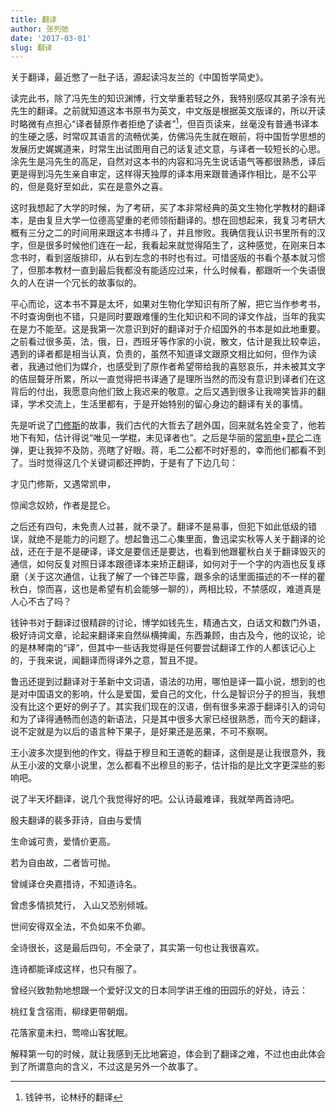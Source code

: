 ```yaml
---
title: 翻译
author: 张列弛
date: '2017-03-01'
slug: 翻译
---
```


关于翻译，最近憋了一肚子话，源起读冯友兰的《中国哲学简史》。

读完此书，除了冯先生的知识渊博，行文举重若轻之外，我特别感叹其弟子涂有光先生的翻译。之前就知道这本书原书为英文，中文版是根据英文版译的，所以开读时略微有点担心“译者替原作者拒绝了读者”[^1]，但百页读来，丝毫没有普通书译本的生硬之感，时常叹其语言的流畅优美，仿佛冯先生就在眼前，将中国哲学思想的发展历史娓娓道来，时常生出试图用自己的话复述文意，与译者一较短长的心思。涂先生是冯先生的高足，自然对这本书的内容和冯先生说话语气等都很熟悉，译后更是得到冯先生亲自审定，这样得天独厚的译本用来跟普通译作相比，是不公平的，但是竟好至如此，实在是意外之喜。

这时我想起了大学的时候，为了考研，买了本非常经典的英文生物化学教材的翻译本，是由复旦大学一位德高望重的老师领衔翻译的。想在回想起来，我复习考研大概有三分之二的时间用来跟这本书搏斗了，并且惨败。我确信我认识书里所有的汉字，但是很多时候他们连在一起，我看起来就觉得陌生了，这种感觉，在刚来日本念书时，看到竖版排印，从右到左念的书时也有过。可惜竖版的书看个基本就习惯了，但那本教材一直到最后我都没有能适应过来，什么时候看，都跟听一个失语很久的人在讲一个冗长的故事似的。

平心而论，这本书不算是太坏，如果对生物化学知识有所了解，把它当作参考书，不时查询倒也不错，只是同时要跟难懂的生化知识和不同的译文作战，当年的我实在是力不能至。这是我第一次意识到好的翻译对于介绍国外的书本是如此地重要。之前看过很多英，法，俄，日，西班牙等作家的小说，散文，估计是我比较幸运，遇到的译者都是相当认真，负责的，虽然不知道译文跟原文相比如何，但作为读者，我通过他们为媒介，也感受到了原作者希望带给我的喜怒哀乐，并未被其文字的佶屈聱牙所累，所以一直觉得把书译通了是理所当然的而没有意识到译者们在这背后的付出，我愿意向他们致上我迟来的敬意。之后又遇到很多让我啼笑皆非的翻译，学术交流上，生活里都有，于是开始特别的留心身边的翻译有关的事情。

先是听说了[门修斯](http://baike.baidu.com/link?url=h-qiETqPLqOz2GNH-o41iPiLuPNvb_fULS74PH-SUO6oYgQjBEtrxMz4QC1-r9pWb6d1bbUXfZ99b2PlQJlp08dnTlBAGO7_wZuWQZGnMZqp8TNm3lCvnng1sGQG_EI9)的故事，我们古代的大哲去了趟外国，回来就名姓全变了，他若地下有知，估计得说“唯见一学棍，未见译者也”。之后是华丽的[常凯申](http://baike.baidu.com/item/%E5%B8%B8%E5%87%AF%E7%94%B3)+[昆仑](www.chinanews.com/cul/2012/01-11/3598042.shtml)二连弹，更让我猝不及防，亮瞎了好眼。蒋，毛二公都不时好惹的，幸而他们都看不到了。当时觉得这几个关键词都还押韵，于是有了下边几句：

才见门修斯，又遇常凯申，

惊闻念奴娇，作者是昆仑。

之后还有四句，未免责人过甚，就不录了。翻译不是易事，但犯下如此低级的错误，就绝不是能力的问题了。想起鲁迅二心集里面，鲁迅梁实秋等人关于翻译的论战，还在于是不是硬译，译文是要信还是要达，也看到他跟瞿秋白关于翻译毁灭的通信，如何反复对照日译本跟德译本来矫正翻译，如何对于一个字的内涵也反复琢磨（关于这次通信，让我了解了一个锋芒毕露，跟多余的话里面描述的不一样的瞿秋白，惊而喜，这也是希望有机会能够一聊的），两相比较，不禁感叹，难道真是人心不古了吗？


钱钟书对于翻译过很精辟的讨论，博学如钱先生，精通古文，白话文和数门外语，极好诗词文章，论起来翻译来自然纵横捭阖，东西兼顾，由古及今，他的议论，论的是林琴南的“译“，但其中一些话我觉得是任何要尝试翻译工作的人都该记心上的，于我来说，闻翻译而得译外之意，暂且不提。

鲁迅还提到过翻译对于革新中文词语，语法的功用，哪怕是译一篇小说，想到的也是对中国语文的影响，什么是爱国，爱自己的文化，什么是智识分子的担当，我想没有比这个更好的例子了。其实我们现在的汉语，倒有很多来源于翻译引入的词句和为了译得通畅而创造的新语法，只是其中很多大家已经很熟悉，而今天的翻译，说不定就是为以后的语言种下果子，是好果还是恶果，不可不察啊。

王小波多次提到他的作文，得益于穆旦和王道乾的翻译，这倒是是让我很意外，我从王小波的文章小说里，怎么都看不出穆旦的影子，估计指的是比文字更深些的影响吧。

说了半天坏翻译，说几个我觉得好的吧。公认诗最难译，我就举两首诗吧。

殷夫翻译的裴多菲诗，自由与爱情  


生命诚可贵，爱情价更高。

若为自由故，二者皆可抛。



曾缄译仓央嘉措诗，不知道诗名。



曾虑多情损梵行， 入山又恐别倾城。 

世间安得双全法，不负如来不负卿。 


全诗很长，这是最后四句，不全录了，其实第一句也让我很喜欢。


连诗都能译成这样，也只有服了。


曾经兴致勃勃地想跟一个爱好汉文的日本同学讲王维的田园乐的好处，诗云：


桃红复含宿雨，柳绿更带朝烟。

花落家童未扫，莺啼山客犹眠。

解释第一句的时候，就让我感到无比地窘迫，体会到了翻译之难，不过也由此体会到了所谓意向的含义，不过这是另外一个故事了。


[^1]:钱钟书，论林纾的翻译








